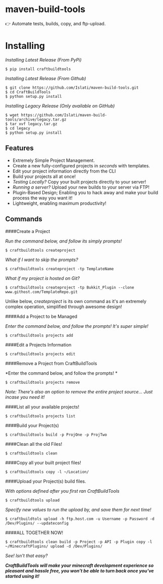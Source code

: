 maven-build-tools 
====
👉 Automate tests, builds, copy, and ftp-upload.


Installing
===

*Installing Latest Release (From PyPi)*

    $ pip install craftbuildtools
    
*Installing Latest Release (From Github)*

    $ git clone https://github.com/Islati/maven-build-tools.git
    $ cd CraftBuildTools
    $ python setup.py install 
    
*Installing Legacy Release (Only available on GitHub)*

    $ wget https://github.com/Islati/maven-build-tools/archive/legacy.tar.gz
    $ tar xvf legacy.tar.gz
    $ cd legacy
    $ python setup.py install


Features
-------------

 - Extremely Simple Project Management.
 - Create a new fully-configured projects in *seconds* with templates.
 - Edit your project information directly from the CLI
 - Build your projects all at once!
 - *Testing Locally?* Copy your built projects directly to your server!
 - *Running a server?* Upload your new builds to your server via FTP!
 - Plugin-Based Design; Enabling you to hack away and make your build process the way you want it!
 - Lightweight, enabling maximum productivity!

Commands
---------------
####<i class="icon-file"></i>Create a Project

*Run the command below, and follow its simply prompts!*

    $ craftbuildtools createproject

*What if I want to skip the prompts?*

    $ craftbuildtools createproject -tp TemplateName
 
 *What if my project is hosted on Git?*
 

    $ craftbuildtools createproject -tp Bukkit_Plugin --clone www.githost.com/TemplateRepo.git

Unlike below, *createproject* is its own command as it's an extremely complex operation, simplified through awesome design!

####<i class="icon-hdd"></i>Add a Project to be Managed

*Enter the command below, and follow the prompts! It's super simple!*

    $ craftbuildtools projects add

####<i class="icon-pencil"></i>Edit a Projects Information

    $ craftbuildtools projects edit

####<i class="icon-trash"></i>Remove a Project from CraftBuildTools

*Enter the command below, and follow the prompts! *

    $ craftbuildtools projects remove

*Note: There's also an option to remove the entire project source... Just incase you need it!*

####<i class="icon-list"></i>List all your available projects!

    $ craftbuildtools projects list

####<i class="icon-code"></i>Build your Project(s)

    $ craftbuildtools build -p ProjOne -p ProjTwo

####<i class="icon-trash"></i>Clean all the old Files!

    $ craftbuildtools clean


####<i class="icon-"></i>Copy all your built project files!

    $ craftbuildtools copy -l ~/Location/

####<i class="icon-upload"></i>Upload your Project(s) build files.

*With options defined after you first ran CraftBuildTools*

    $ craftbuildtools upload

*Specify new values to run the upload by, and save them for next time!*

    $ craftbuildtols upload -h ftp.host.com -u Username -p Password -d /Dev/Plugins/ --updateconfig


####<i class="icon-star"></i>ALL TOGETHER NOW!

    $ craftbuildtools clean build -p Project -p API -p Plugin copy -l ~/MinecraftPlugins/ upload -d /Dev/Plugins/

*See! Isn't that easy?*

***CraftBuildTools will make your minecraft development experience so pleasant and hassle free, you won't be able to turn back once you've started using it!***
